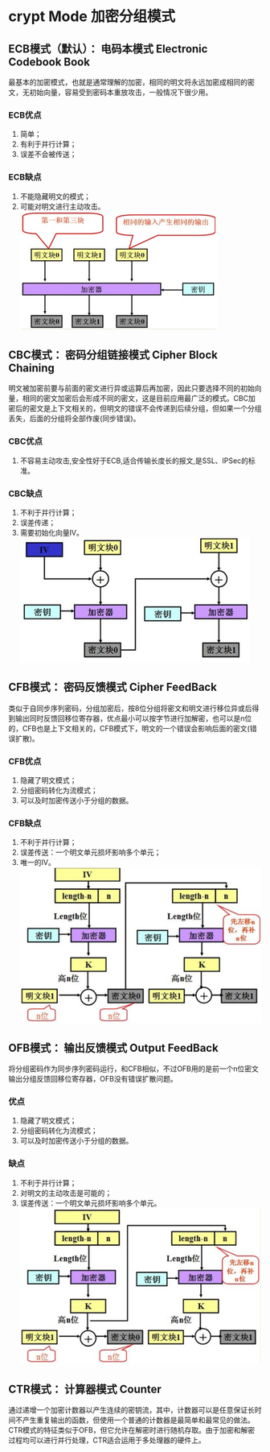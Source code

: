 # crypt Mode 加密分组模式

## ECB模式（默认）： 电码本模式 Electronic Codebook Book  

最基本的加密模式，也就是通常理解的加密，相同的明文将永远加密成相同的密文，无初始向量，容易受到密码本重放攻击，一般情况下很少用。

### ECB优点

1. 简单；
2. 有利于并行计算；
3. 误差不会被传送；

### ECB缺点

1. 不能隐藏明文的模式；
2. 可能对明文进行主动攻击。
![ecb](res/ECB.jpg)

## CBC模式： 密码分组链接模式    Cipher Block Chaining  

明文被加密前要与前面的密文进行异或运算后再加密，因此只要选择不同的初始向量，相同的密文加密后会形成不同的密文，这是目前应用最广泛的模式。CBC加密后的密文是上下文相关的，但明文的错误不会传递到后续分组，但如果一个分组丢失，后面的分组将全部作废(同步错误)。

### CBC优点

1. 不容易主动攻击,安全性好于ECB,适合传输长度长的报文,是SSL、IPSec的标准。

### CBC缺点

1. 不利于并行计算；
2. 误差传递；
3. 需要初始化向量IV。
![cbc](res/CBC.jpg)

## CFB模式： 密码反馈模式    Cipher FeedBack  

类似于自同步序列密码，分组加密后，按8位分组将密文和明文进行移位异或后得到输出同时反馈回移位寄存器，优点最小可以按字节进行加解密，也可以是n位的，CFB也是上下文相关的，CFB模式下，明文的一个错误会影响后面的密文(错误扩散)。

### CFB优点

1. 隐藏了明文模式；
2. 分组密码转化为流模式；
3. 可以及时加密传送小于分组的数据。

### CFB缺点

1. 不利于并行计算；
2. 误差传送：一个明文单元损坏影响多个单元；
3. 唯一的IV。
![cfb](res/CFB.jpg)

## OFB模式： 输出反馈模式    Output FeedBack  

将分组密码作为同步序列密码运行，和CFB相似，不过OFB用的是前一个n位密文输出分组反馈回移位寄存器，OFB没有错误扩散问题。

### 优点

1. 隐藏了明文模式；
2. 分组密码转化为流模式；
3. 可以及时加密传送小于分组的数据。

### 缺点

1. 不利于并行计算；
2. 对明文的主动攻击是可能的；
3. 误差传送：一个明文单元损坏影响多个单元。
![ofb](res/OFB.jpg)

## CTR模式： 计算器模式    Counter  

通过递增一个加密计数器以产生连续的密钥流，其中，计数器可以是任意保证长时间不产生重复输出的函数，但使用一个普通的计数器是最简单和最常见的做法。CTR模式的特征类似于OFB，但它允许在解密时进行随机存取。由于加密和解密过程均可以进行并行处理，CTR适合运用于多处理器的硬件上。
